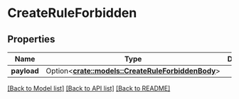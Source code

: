# CreateRuleForbidden

## Properties

Name | Type | Description | Notes
------------ | ------------- | ------------- | -------------
**payload** | Option<[**crate::models::CreateRuleForbiddenBody**](CreateRuleForbiddenBody.md)> |  | [optional]

[[Back to Model list]](../README.md#documentation-for-models) [[Back to API list]](../README.md#documentation-for-api-endpoints) [[Back to README]](../README.md)


